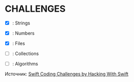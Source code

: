 # CHALLENGES

- [X] : Strings
- [X] : Numbers
- [X] : Files
- [ ] : Collections
- [ ] : Algorithms


Источник:
[Swift Coding Challenges by Hacking With Swift](https://www.hackingwithswift.com/store/swift-coding-challenges)